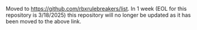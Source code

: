 Moved to https://github.com/rbxrulebreakers/list.
In 1 week (EOL for this repository is 3/18/2025) this repository will no longer be updated as it has been moved to the above link.
